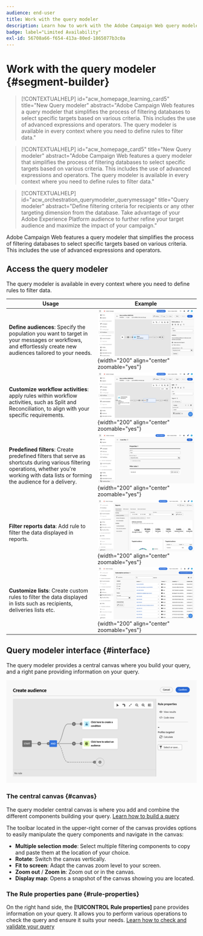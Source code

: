 ```yaml
---
audience: end-user
title: Work with the query modeler
description: Learn how to work with the Adobe Campaign Web query modeler.
badge: label="Limited Availability"
exl-id: 56708a66-f654-413a-80ed-1865077b3c0a
---
```

# Work with the query modeler {#segment-builder}


>[!CONTEXTUALHELP]
>id="acw_homepage_learning_card5"
>title="New Query modeler"
>abstract="Adobe Campaign Web features a query modeler that simplifies the process of filtering databases to select specific targets based on various criteria. This includes the use of advanced expressions and operators. The query modeler is available in every context where you need to define rules to filter data."

<!--TO REMOVE BELOW-->
>[!CONTEXTUALHELP]
>id="acw_homepage_card5"
>title="New Query modeler"
>abstract="Adobe Campaign Web features a query modeler that simplifies the process of filtering databases to select specific targets based on various criteria. This includes the use of advanced expressions and operators. The query modeler is available in every context where you need to define rules to filter data."
<!--TO REMOVE ABOVE-->


>[!CONTEXTUALHELP]
>id="acw_orchestration_querymodeler_querymessage"
>title="Query modeler"
>abstract="Define filtering criteria for recipients or any other targeting dimension from the database. Take advantage of your Adobe Experience Platform audience to further refine your target audience and maximize the impact of your campaign."

Adobe Campaign Web features a query modeler that simplifies the process of filtering databases to select specific targets based on various criteria. This includes the use of advanced expressions and operators. 

## Access the query modeler

The query modeler is available in every context where you need to define rules to filter data.

|Usage|Example|
|  ---  |  ---  |
|**Define audiences**: Specify the population you want to target in your messages or workflows, and effortlessly create new audiences tailored to your needs.|![](assets/access-audience.png){width="200" align="center" zoomable="yes"}|
|**Customize workflow activities**: apply rules within workflow activities, such as Split and Reconciliation, to align with your specific requirements.|![](assets/access-workflow.png){width="200" align="center" zoomable="yes"}|
|**Predefined filters**: Create predefined filters that serve as shortcuts during various filtering operations, whether you're working with data lists or forming the audience for a delivery.|![](assets/access-predefined-filter.png){width="200" align="center" zoomable="yes"}|
|**Filter reports data**: Add rule to filter the data displayed in reports.|![](assets/access-reports.png){width="200" align="center" zoomable="yes"}|
|**Customize lists**: Create custom rules to filter the data displayed in lists such as recipients, deliveries lists etc.|![](assets/access-lists.png){width="200" align="center" zoomable="yes"}|

<!--**Dynamize content**: make your content dynamic by creating conditions that define which content should be displayed to different recipients, ensuring personalized and relevant messaging.

+++Example

![](assets/access-audience.png)

 +++
-->

## Query modeler interface {#interface}

The query modeler provides a central canvas where you build your query, and a right pane providing information on your query.

![](assets/query-interface.png)

### The central canvas {#canvas}

The query modeler central canvas is where you add and combine the different components building your query. [Learn how to build a query](build-query.md)

The toolbar located in the upper-right corner of the canvas provides options to easily manipulate the query components and navigate in the canvas:

* **Multiple selection mode**: Select multiple filtering components to copy and paste them at the location of your choice.
* **Rotate**: Switch the canvas vertically.
* **Fit to screen**: Adapt the canvas zoom level to your screen.
* **Zoom out** / **Zoom in**: Zoom out or in the canvas.
* **Display map**: Opens a snapshot of the canvas showing you are located.

### The Rule properties pane {#rule-properties}

On the right hand side, the **[!UICONTROL Rule properties]** pane provides information on your query. It allows you to perform various operations to check the query and ensure it suits your needs. [Learn how to check and validate your query](build-query.md#check-and-validate-your-query)
